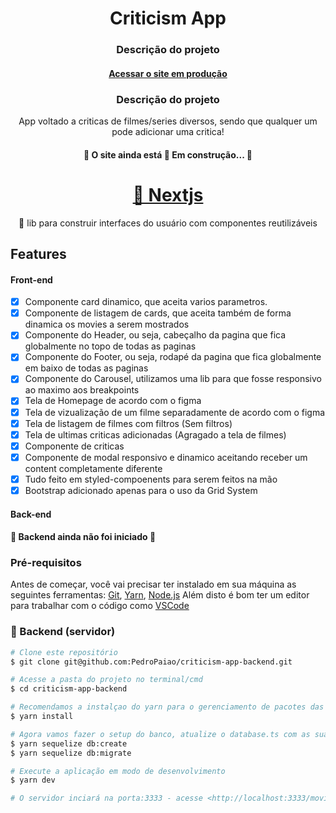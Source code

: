 <h1 align="center">Criticism App</h1>

<h3 align="center">Descrição do projeto</h3>
<h4 align="center">
  <a href="https://cristicism-app.vercel.app/">Acessar o site em produção</a>
</h4>


<h3 align="center">Descrição do projeto</h3>
<p align="center">App voltado a criticas de filmes/series diversos, sendo que qualquer um pode adicionar uma critica!</p>
<h4 align="center"> 
	🚧  O site ainda está 🚀 Em construção...  🚧
</h4>


<h1 align="center">
    <a href="https://nextjs.org/">🔗 Nextjs </a>
</h1>
<p align="center">🚀 lib para construir interfaces do usuário com componentes reutilizáveis</p>

## Features
#### Front-end

- [x] Componente card dinamico, que aceita varios parametros.
- [x] Componente de listagem de cards, que aceita também de forma dinamica os movies a serem mostrados
- [x] Componente do Header, ou seja, cabeçalho da pagina que fica globalmente no topo de todas as paginas
- [x] Componente do Footer, ou seja, rodapé da pagina que fica globalmente em baixo de todas as paginas
- [x] Componente do Carousel, utilizamos uma lib para que fosse responsivo ao maximo aos breakpoints
- [x] Tela de Homepage de acordo com o figma
- [x] Tela de vizualização de um filme separadamente de acordo com o figma
- [x] Tela de listagem de filmes com filtros (Sem filtros)
- [x] Tela de ultimas criticas adicionadas (Agragado a tela de filmes)
- [x] Componente de criticas
- [x] Componente de modal responsivo e dinamico aceitando receber um content completamente diferente
- [x] Tudo feito em styled-compoenents para serem feitos na mão
- [x] Bootstrap adicionado apenas para o uso da Grid System

#### Back-end

<h4> 
	🚧 Backend ainda não foi iniciado  🚧
</h4>

### Pré-requisitos

Antes de começar, você vai precisar ter instalado em sua máquina as seguintes ferramentas:
[Git](https://git-scm.com), [Yarn](https://linuxize.com/post/how-to-install-yarn-on-ubuntu-20-04/), [Node.js](https://www.cyberithub.com/install-nvm-for-node-js-on-ubuntu-20-04/)
Além disto é bom ter um editor para trabalhar com o código como [VSCode](https://code.visualstudio.com/)

### 🎲 Backend (servidor)

```bash
# Clone este repositório
$ git clone git@github.com:PedroPaiao/criticism-app-backend.git

# Acesse a pasta do projeto no terminal/cmd
$ cd criticism-app-backend

# Recomendamos a instalçao do yarn para o gerenciamento de pacotes das dependencias
$ yarn install

# Agora vamos fazer o setup do banco, atualize o database.ts com as suas autenticações do postgres
$ yarn sequelize db:create
$ yarn sequelize db:migrate

# Execute a aplicação em modo de desenvolvimento
$ yarn dev

# O servidor inciará na porta:3333 - acesse <http://localhost:3333/movies> para testar.
```
